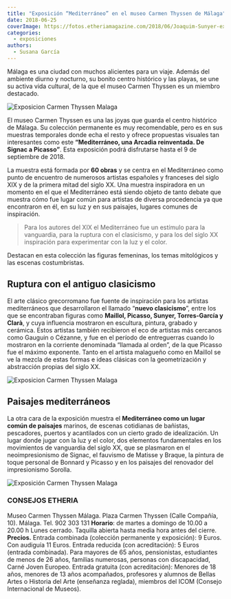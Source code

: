 ```yaml
---
title: "Exposición “Mediterráneo” en el museo Carmen Thyssen de Málaga"
date: 2018-06-25
coverImage: https://fotos.etheriamagazine.com/2018/06/Joaquim-Sunyer-expo-Mediterraneo.jpg
categories: 
  - exposiciones
authors: 
  - Susana García
---
```


Málaga es una ciudad con muchos alicientes para un viaje. Además del ambiente diurno y 
nocturno, su bonito centro histórico y las playas, se une su activa vida cultural, de la 
que el museo Carmen Thyssen es un miembro destacado. 

![Exposicion Carmen Thyssen Malaga](https://fotos.etheriamagazine.com/2018/06/Joaquim-Sunyer-expo-Mediterraneo-1024x661.jpg "Joaquim Sunyer, Mediterráneo, c. 1910-1911. Óleo sobre lienzo. Colección Carmen Thyssen-Bornemisza © Joaquim Sunyer, VEGAP, Málaga, 2018.")

El museo Carmen Thyssen es una las joyas que guarda el centro histórico de Málaga. Su 
colección permanente es muy recomendable, pero es en sus muestras temporales donde echa 
el resto y ofrece propuestas visuales tan interesantes como este **“Mediterráneo, una 
Arcadia reinventada. De Signac a Picasso”**. Esta exposición podrá disfrutarse hasta el 
9 de septiembre de 2018. 

La muestra está formada por **60 obras** y se centra en el Mediterráneo como punto de 
encuentro de numerosos artistas españoles y franceses del siglo XIX y de la primera 
mitad del siglo XX. Una muestra inspiradora en un momento en el que el Mediterráneo está 
siendo objeto de tanto debate que muestra cómo fue lugar común para artistas de diversa 
procedencia ya que encontraron en él, en su luz y en sus paisajes, lugares comunes de 
inspiración. 

> Para los autores del XIX el Mediterráneo fue un estímulo para la vanguardia, para la 
> ruptura con el clasicismo, y para los del siglo XX inspiración para experimentar con la 
> luz y el color. 

Destacan en esta colección las figuras femeninas, los temas mitológicos y las escenas 
costumbristas. 

## Ruptura con el antiguo clasicismo

El arte clásico grecorromano fue fuente de inspiración para los artistas mediterráneos 
que desarrollaron el llamado “**nuevo clasicismo**”, entre los que se encontraban 
figuras como **Maillol, Picasso, Sunyer, Torres-García y Clarà**, y cuya influencia 
mostraron en escultura, pintura, grabado y cerámica. Estos artistas también recibieron 
el eco de artistas más cercanos como Gauguin o Cézanne, y fue en el período de 
entreguerras cuando lo mostraron en la corriente denominada “llamada al orden”, de la 
que Picasso fue el máximo exponente. Tanto en el artista malagueño como en Maillol se ve 
la mezcla de estas formas e ideas clásicas con la geometrización y abstracción propias 
del siglo XX. 

![Exposicion Carmen Thyssen Malaga](https://fotos.etheriamagazine.com/2018/06/Georges-Braque-expo-Mediterraneo-1024x834.jpg "Georges Braque, Marina. L’Estaque, 1906. Colección Carmen Thyssen-Bornemisza en depósito en el Museo Nacional Thyssen-Bornemisza, Madrid © Georges Braque, VEGAP, Málaga, 2018.")

## Paisajes mediterráneos

La otra cara de la exposición muestra el **Mediterráneo como un lugar común de 
paisajes** marinos, de escenas cotidianas de bañistas, pescadores, puertos y acantilados 
con un cierto grado de idealización. Un lugar donde jugar con la luz y el color, dos 
elementos fundamentales en los movimientos de vanguardia del siglo XX, que se plasmaron 
en el neoimpresionismo de Signac, el fauvismo de Matisse y Braque, la pintura de toque 
personal de Bonnard y Picasso y en los paisajes del renovador del impresionismo Sorolla. 

![Exposición Carmen Thyssen Malaga](https://fotos.etheriamagazine.com/2018/06/Paul-Signac-expo-Mediterraneo-1024x815.jpg "Paul Signac, Saint-Tropez. El muelle, 1899. Óleo sobre lienzo. Musée de l’Annonciade, Saint-Tropez. Donación de Berthe Signac. 1942")

### CONSEJOS ETHERIA

Museo Carmen Thyssen Málaga. Plaza Carmen Thyssen (Calle Compañía, 10). Málaga. Tel. 902 
303 131 **Horario**: de martes a domingo de 10.00 a 20.00 h Lunes cerrado. Taquilla 
abierta hasta media hora antes del cierre. **Precios.** Entrada combinada (colección 
permanente y exposición): 9 Euros. Con audiguía 11 Euros. Entrada reducida (con 
acreditación): 5 Euros (entrada combinada). Para mayores de 65 años, pensionistas, 
estudiantes de menos de 26 años, familias numerosas, personas con discapacidad, Carné 
Joven Europeo. Entrada gratuita (con acreditación): Menores de 18 años, menores de 13 
años acompañados, profesores y alumnos de Bellas Artes o Historia del Arte (enseñanza 
reglada), miembros del ICOM (Consejo Internacional de Museos).
